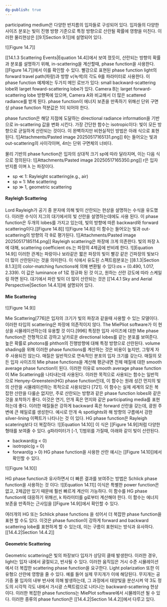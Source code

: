 ```yaml
---
dg-publish: true
---
```


participating medium은 다양한 반지름의 입자들로 구성되어 있다.  입자들의 다양한 사이즈 분포는 빛이 진행 방향 기준으로 특정 방향으로 산란될 확률에 영향을 미친다. 이러한 물리현상은 [[9.1|Section 9.1]]에 설명되어 있다.

![[Figure 14.7]]

[[14.1.3 Scattering Events|Equation 14.4]]에서 보여 졌듯이, 산란되는 방향의 확률과 분포를 설명하기 위해, in-scattering을 계산할때, phase function을 사용한다. [[Figure 14.7]]에서 이를 확인할 수 있다. 빨강으로 표현된 phase function light의 forward travel path(파랑)과 방향 v(녹색)의 각도 θ를 파라미터로 사용한다. 이 phase function 예제에는 두가지 메인 로브가 있다: small backward-scattering lobe와 larget foward-scattering lobe가 있다.
Camera B는 larget forward-scattering lobe 방향쪽에 있으며, Camera A와 비교해서 더 많은 scattered radiance를 받게 된다. phase function이 에너지 보존을 만족하기 위해선 단위 구면상 phase function 적분값은 1이 되어야 한다.

phase function은 해당 지점에 도달하는 directional radiance information을 기반으로 in-scattering 값을 변화 시킨다. 가장 간단한 함수는 isotropic이다: 빛이 모든 방향으로 균일하게 산란되는 것이다. 이 완벽하지만 비현실적인 방법은 아래 식으로 표현된다.
![[Attachments/Pasted image 20250517165131.png]]
θ는 들어오는 빛과 out-scattering의 사이각이며, 4π는 단위 구면체의 너비다.

물리 기반의 phase function은 입자의 상대적 크기 sp에 따라 달라지며, 이는 다음 식으로 정의된다:
![[Attachments/Pasted image 20250517165350.png]]
r은 입자 반지름 이며 λ 는 파장이다.
- sp ≪ 1: Rayleight scattering(e.g., air)
- sp ≈ 1: Mie scattering
- sp ≫ 1, geometric scattering

#### Rayleigh Scattering
Lord Rayleigh가 공기 중 분자에 의해 빛이 산란되는 현상을 설명하는 수식을 유도했다. 이러한 수식이 지그의 대기에서의 빛 산란을 설명하는데에도 사용 된다. 이 phase function은 두개의 lobes를 가지고 있는데, 빛의 방향에 따른 backward와 forward scattering이다.[[Figure 14.8]]
![[Figure 14.8]]
이 함수는 들어오는 빛과 out-scattering의 방향의 각 θ로 평가된다.
![[Attachments/Pasted image 20250517185114.png]]
Rayleigh scattering은 파장에 크게 의존한다. 빛의 파장 λ에 대해, scattering coefficient σs.는 파장의 4제곱에 반비례 한다.
![[Equation 14.9]]
이러한 관계는 파랑이나 보라같은 짧은 파장의 빛이 빨강 같은 긴파장의 빛보다 더 많이 산란된다는 것을 의미한다. 이 식에서 유도된 스펙트럼분포는 [[8.1.3|Section 8.1.3]]의 color-matching functions에 의해 변환될 수 있다:σs = (0.490, 1.017, 2.339). 이 값은 luminance of 1로 정규화 된 것 이고, 원하는 산란 강도에 따라 스케일링 하면 된다. 대기에서 파란 빛이 더 많이 산란되는 것은 [[14.4.1 Sky and Aerial Perspective|Section 14.4.1]]에 설명되어 있다.

#### Mie Scattering
![[Figure 14.9]]

Mie Scattering\[776]은 입자의 크기가 빛의 파장과 같을때 사용할 수 있는 모델이다. 이러한 타입의 scattering은 파장에 의존적이지 않다. The MiePliot software가 이 현상을 시뮬레이션하는데 유용할 것 이다.\[996] 특정한 입자 사이즈에 대한 Mie phase function은 전형적으로 강하고 날카로운 directional lobes를 같는 분포를 보여준다. 높은 확률로 photons를 phthon의 진행방향에 대해 특정 방향으로 산란된다. volume shading을 위해 이러한 phase functions를 계산하는 것은 비용이 높지만, 그렇게 자주 사용되진 않는다. 매질은 일반적으로 연속적인 분포의 입자 크기를 갖는다. 매질의 모든 입자 사이즈의 Mie phase functions을 계산해 평균내면 전체 매질에 대한 smooth average phase function이 된다. 이러한 이유로 smooth average phase function이 Mie Scattering을 나타내는데 사용된다. 
이러한 목적으로 사용되는 함수는 일반적으로 Henyey-Greenstein(HG) phase function인데, 이 함수는 원래 성간 먼지의 빛의 산란을 시뮬레이션하는 목적으로 사용되었다 \[721].  이 함수는 실제 세계의 모든 복잡한 산란을 다룰순 없지만, 주로 산란되는 방향과 같은 phase function lobes와 같은 것을 포착하기 좋다. 이것은 연기, 안개 혹은 먼지와 같은 participating media를 표현하는데 좋다. 이러한 매질들은 강하게 backward 혹은 forward 산란을 갖는데, 광원 주변에 큰 헤일로를 생성한다. 예시로 안개 속 spotlights와  해 방향의 구름에서 강한 silver-lining 이펙트가 나타나는 것 이 있다.
HG phase function은 Rayleigh scatering보다 더 복잡하다:
![[Equation 14.10]]
이 식은 [[Figure 14.9]]처럼 다양한 형태를 보여줄 수 있다. g파라미터가 \[-1, 1]범위를 가질때, 아래와 같이 빛이 산란된다.
- backward(g < 0)
- isotropic(g = 0)
- forward(g > 0)
HG phase function을 사용한 산란 예시는 [[Figure 14.10]]에서 확인할 수 있다.

![[Figure 14.10]]

HG phase function과 유사하면서 더 빠른 결과를 보여주는 방법은 Schlick phase function을 사용하는 것 이다:
![[Equation 14.11]]
이식은 특별한 power function은 없고, 2제곱만 있기 때문에 훨씬 빠르게 계산이 가능하다. 이 함수를 HG phase function에 대응하기 위해선, k 파라미터를 g로부터 계산해야 한다. 이 함수는 에너지 보존을 만족하는 근사임을 [[Figure 14.9]]에서 확인할 수 있다.

여러개의 HG 또는 Schlick phase functions 을 섞어서 더 복잡한 phase function을 표현 할 수도 있다. 이것은 phase function이 강하게 forward and backward scattering lobe를 표현하게 할 수 있는데, 이는 구름이 표현되는 방식과 유사하다.[[14.4.2|Section 14.4.2]]

#### Geometric Scattering
Geometric scattering은 빛의 파장보다 입자가 상당히 클때 발생한다. 이러한 경우, light는 입자 내에서 굴절되고, 반사될 수 있다. 이러한 움직임은 거시 수준 시뮬레이션에서 더 복잡한 scattering phase function을 요구한다. Light polarization 또한 이 유형으 산란에 영향을 줄 수 있다. 예를 들어 실제 무지개가 이에 해당된다. 무지개는 공기중 물 입자의 내부 반사에 의해 발생하는데, 그 과정에서 태양빛을 분산시켜 약 3도 정도의 시각적 각도 내에서 가시광 스펙트럼으로 나타나는 backward-scattering 현상이다. 이러한 복잡한 phase functions는  MiePlot software에서 시뮬레이션 될 수 있다. 이러한 종류의 phase function은 [[14.4.2|Section 14.4.2]]에서 다루고 있다.